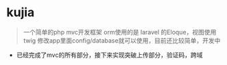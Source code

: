 # kujia
> 一个简单的php mvc开发框架 orm使用的是 laravel 的Eloque，视图使用twig
>修改app里面config/database就可以使用，目前还比较简单，开发中

* 已经完成了mvc的所有部分，接下来实现突破上传部分，验证码，跨域